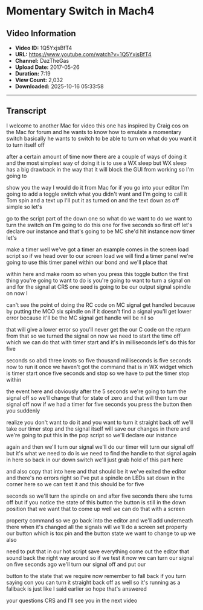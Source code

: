 # Momentary Switch in Mach4

## Video Information

- **Video ID:** 1Q5YxjsBfT4
- **URL:** https://www.youtube.com/watch?v=1Q5YxjsBfT4
- **Channel:** DazTheGas
- **Upload Date:** 2017-05-26
- **Duration:** 7:19
- **View Count:** 2,032
- **Downloaded:** 2025-10-16 05:33:58

---

## Transcript

I welcome to another Mac for video this one has inspired by Craig cos on the Mac for forum and he wants to know how to emulate a momentary switch basically he wants to switch to be able to turn on what do you want it to turn itself off

after a certain amount of time now there are a couple of ways of doing it and the most simplest way of doing it is to use a WX sleep but WX sleep has a big drawback in the way that it will block the GUI from working so I'm going to

show you the way I would do it from Mac for if you go into your editor I'm going to add a toggle switch what you didn't want and I'm going to call it Tom spin and a text up I'll put it as turned on and the text down as off simple so let's

go to the script part of the down one so what do we want to do we want to turn the switch on I'm going to do this one for five seconds so first off let's declare our instance and that's going to be MC she'd hit instance now timer let's

make a timer well we've got a timer an example comes in the screen load script so if we head over to our screen load we will find a timer panel we're going to use this timer panel within our bond and we'll place that

within here and make room so when you press this toggle button the first thing you're going to want to do is you're going to want to turn a signal on and for the signal at CRS one seed is going to be our output signal spindle on now I

can't see the point of doing the RC code on MC signal get handled because by putting the MCO six spindle on if it doesn't find a signal you'll get lower error because it'll be the MC signal get handle will be nil so

that will give a lower error so you'll never get the our C code on the return from that so we turned the signal on now we need to start the time off which we can do that with timer start and it's in milliseconds let's do this for five

seconds so abdi three knots so five thousand milliseconds is five seconds now to run it once we haven't got the command that is in WX widget which is timer start once five seconds and stop so we have to put the timer stop within

the event here and obviously after the 5 seconds we're going to turn the signal off so we'll change that for state of zero and that will then turn our signal off now if we had a timer for five seconds you press the button then you suddenly

realize you don't want to do it and you want to turn it straight back off we'll take our timer stop and the signal itself will save our changes in there and we're going to put this in the pop script so we'll declare our instance

again and then we'll turn our signal we'll do our timer will turn our signal off but it's what we need to do is we need to find the handle to that signal again in here so back in our down switch we'll just grab hold of this part here

and also copy that into here and that should be it we've exited the editor and there's no errors right so I've put a spindle on LEDs sat down in the corner here so we can test it and this should be for five

seconds so we'll turn the spindle on and after five seconds there she turns off but if you notice the state of this button the button is still in the down position that we want that to come up well we can do that with a screen

property command so we go back into the editor and we'll add underneath there when it's changed all the signals will we'll do a screen set property our button which is tox pin and the button state we want to change to up we also

need to put that in our hot script save everything come out the editor that sound back the right way around so if we test it now we can turn our signal on five seconds ago we'll turn our signal off and put our

button to the state that we require now remember to fall back if you turn saying con you can turn it straight back off as well so it's running as a fallback is just like I said earlier so hope that's answered

your questions CRS and I'll see you in the next video
